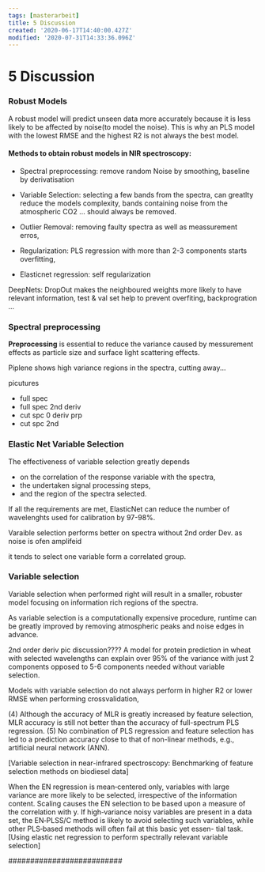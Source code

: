```yaml
---
tags: [masterarbeit]
title: 5 Discussion
created: '2020-06-17T14:40:00.427Z'
modified: '2020-07-31T14:33:36.096Z'
---
```


# 5 Discussion



### Robust Models

A robust model will predict unseen data more accurately because it is less likely to be affected by noise(to model the noise). This is why an PLS model with the lowest RMSE and the highest R2 is not always the best model.


#### Methods to obtain robust models in NIR spectroscopy:
* Spectral preprocessing: remove random Noise by smoothing, baseline by derivatisation

* Variable Selection: selecting a few bands from the spectra, can greatlty reduce the models complexity, bands containing noise from the atmospheric CO2 ... should always be removed.

* Outlier Removal: removing faulty spectra as well as meassurement erros,

* Regularization:
 PLS regression with more than 2-3 components starts overfitting,

* Elasticnet regression: self regularization 

DeepNets: DropOut makes the neighboured weights more likely to have relevant information, test & val set help to prevent overfiting,
backprogration ...

### Spectral preprocessing



__Preprocessing__ is essential to reduce the variance caused by messurement effects as particle size and surface light scattering effects.

Piplene shows high variance regions in the spectra, cutting away...

picutures
* full spec
* full spec 2nd deriv
* cut spc 0 deriv prp
* cut spc 2nd



### Elastic Net Variable Selection
The effectiveness of variable selection greatly depends
* on the correlation of the response variable with the spectra,
* the undertaken signal processing steps,
* and the region of the spectra selected.

If all the requirements are met, ElasticNet can reduce the number of wavelenghts used for calibration by 97-98%.



Varaible selection performs better on spectra without 2nd order Dev.
as noise is ofen amplifeid


 it tends to select one variable form a correlated group. 




### Variable selection

Variable selection when performed right will result in a smaller, robuster model focusing on information rich regions of the spectra.

As variable selection is a computationally expensive procedure, runtime can be greatly improved by removing atmospheric peaks and noise edges in advance.

2nd order deriv pic
discussion????
A model for protein prediction in wheat with selected wavelengths can explain over 95% of the variance with just 2 components opposed to 5-6 components needed without variable selection.

Models with variable selection do not always perform in higher R2 or lower RMSE when performing crossvalidation,

(4) Although the accuracy of MLR is greatly increased by feature selection, MLR accuracy is still not better than the accuracy of full-spectrum PLS regression.
(5) No combination of PLS regression and feature selection has led to a prediction accuracy close to that of non-linear methods, e.g., artificial neural network (ANN).

[Variable selection in near-infrared spectroscopy: Benchmarking of feature selection methods on biodiesel data]

When the EN regression is mean‐centered only, variables with large variance are more likely to be selected, irrespective of the information content. Scaling causes the EN selection to be based upon a measure of the correlation with y. If high‐variance noisy variables are present in a data set, the EN‐PLSS/C method is likely to avoid selecting such variables, while other PLS‐based methods will often fail at this basic yet essen- tial task.
[Using elastic net regression to perform spectrally relevant variable selection]



##########################

